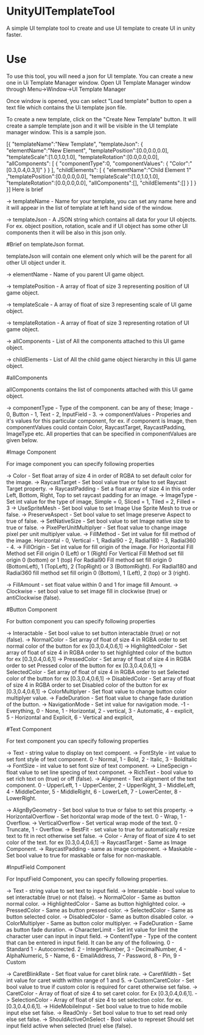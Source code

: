 # UnityUITemplateTool
A simple UI template tool to create and use UI template to create UI in unity faster.

# Use
To use this tool, you will need a json for UI template. You can create a new one in Ui Template Manager window.
Open UI Template Manager window through Menu->Window->UI Template Manager

Once window is opened, you can select "Load template" button to open a text file which contains the Ui template json file.

To create a new template, click on the "Create New Template" button. It will create a sample template json and it will be visible in the UI template manager window. This is a sample json.

[{
  "templateName":"New Template",
  "templateJson":
  {
  	"elementName":"New Element",
  	"templatePosition":[0.0,0.0,0.0],
  	"templateScale":[1.0,1.0,1.0],
  	"templateRotation":[0.0,0.0,0.0],
  	"allComponents":
  	[
  		{
  			"componentType":0,
  			"componentValues":
  			{
  				"Color":"[0.3,0.4,0.3,1]"
  			}
  		}
  	],
  	"childElements":
  	[
  		{
  			"elementName":"Child Element 1"
  			,"templatePosition":[0.0,0.0,0.0],
  			"templateScale":[1.0,1.0,1.0],
  			"templateRotation":[0.0,0.0,0.0],
  			"allComponents":[],
  			"childElements":[]
  		}
  	]
  }
}]
Here is brief 

-> templateName - Name for your template, you can set any name here and it will appear in the list of template at left hand side of the window.

-> templateJson - A JSON string which contains all data for your UI objects. For ex. object position, rotation, scale and if UI object has some other UI components then it will be also in this json only.

#Brief on templateJson format.

templateJson will contain one element only which will be the parent for all other UI object under it.

-> elementName - Name of you parent UI game object.

-> templatePosition - A array of float of size 3 representing position of UI game object.

-> templateScale - A array of float of size 3 representing scale of UI game object.

-> templateRotation - A array of float of size 3 representing rotation of UI game object.

-> allComponents - List of All the components attached to this UI game object.

-> childElements - List of All the child game object hierarchy in this UI game object.

#allComponents

allComponents contains the list of components attached with this UI game object.

-> componentType - Type of the component. can be any of these; Image - 0, Button - 1, Text - 2, InputField - 3.
-> componentValues - Properies and it's values for this particular component, for ex. if component is Image, then componentValues could contain Color, RaycastTarget, RaycastPadding, ImageType etc. All properties that can be specified in componentValues are given below.

#Image Component

For image component you can specify following properties

-> Color - Set float array of size 4 in order of RGBA to set default color for the image.
-> RaycastTarget - Set bool value true or false to set Raycast Target property.
-> RaycastPadding - Set a float array of size 4 in this order Left, Bottom, Right, Top to set raycast padding for an image.
-> ImageType - Set int value for the type of image, Simple = 0, Sliced = 1, Tiled = 2, Filled = 3
-> UseSpriteMesh - Set bool value to set Image Use Sprite Mesh to true or false.
-> PreserveAspect - Set bool value to set Image preserve Aspect to true of false.
-> SetNativeSize - Set bool value to set Image native size to true or false.
-> PixelPerUnitMultiplyer - Set float value to change image pixel per unit multiplyer value.
-> FillMethod - Set int value for fill method of the image. Horizontal - 0, Vertical - 1, Radial90 - 2, Radial180 - 3, Radial360 - 4.
-> FillOrigin - Set int value for fill origin of the image. 
    For Horizontal Fill Method set Fill origin 0 (Left) or 1 (Right)
    For Vertical Fill Method set fill origin 0 (bottom) or 1 (top)
    For Radial90 Fill method set fill origin 0 (BottomLeft), 1 (TopLeft), 2 (TopRight) or 3 (BottomRight).
    For Radial180 and Radial360 fill method set fill origin 0 (Bottom), 1 (Left), 2 (top) or 3 (right).

-> FillAmount - set float value within 0 and 1 for image fill Amount.
-> Clockwise - set bool value to set image fill in clockwise (true) or antiClockwise (false).

#Button Component

For button component you can specify following properties

-> Interactable - Set bool value to set button interactable (true) or not (false).
-> NormalColor - Set array of float of size 4 in RGBA order to set normal color of the button for ex [0.3,0.4,0.6,1]
-> HighlightedColor - Set array of float of size 4 in RGBA order to set highlighted color of the button for ex [0.3,0.4,0.6,1]
-> PressedColor - Set array of float of size 4 in RGBA order to set Pressed color of the button for ex [0.3,0.4,0.6,1]
-> SelectedColor - Set array of float of size 4 in RGBA order to set Selected color of the button for ex [0.3,0.4,0.6,1]
-> DisabledColor - Set array of float of size 4 in RGBA order to set Disabled color of the button for ex [0.3,0.4,0.6,1]
-> ColorMultiplyer - Set float value to change button color multiplyer value.
-> FadeDuration - Set float value to change fade duration of the button.
-> NavigationMode - Set int value for navigation mode. -1 - Everything, 0 - None,  1 - Horizontal, 2 - vertical, 3 - Automatic,  4 - explicit, 5 - Horizontal and Explicit, 6 - Vertical and explicit, 

#Text Component

For text component you can specify following properties

-> Text - string value to display on text compoent.
-> FontStyle - int value to set font style of text component. 0 - Normal, 1 - Bold, 2 - Italic, 3 - BoldItalic
-> FontSize - int value to set font size of text component.
-> LineSpecign - float value to set line specing of text componet.
-> RichText - bool value to set rich text on (true) or off (false).
-> Alignment - Text alignment of the text component. 0 - UpperLeft, 1 - UpperCenter, 2 - UpperRight, 3 - MiddleLeft, 4 - MiddleCenter, 5 - MiddleRight, 6 - LowerLeft, 7 - LowerCenter, 8 - LowerRight.

-> AlignByGeometry - Set bool value to true or false to set this property.
-> HorizontalOverflow - Set horizontal wrap mode of the text. 0 - Wrap, 1 - Overflow.
-> VerticalOverflow - Set vertical wrap mode of the text. 0 - Truncate, 1 - Overflow.
-> BestFit - set value to true for automatically resize text to fit in rect otherwise set false.
-> Color - Array of float of size 4 to set color of the text. for ex [0.3,0.4,0.6,1]
-> RaycastTarget - Same as Image Component.
-> RaycastPadding - same as image component.
-> Maskable - Set bool value to true for maskable or false for non-maskable.

#InputField Component

For InputField Component, you can specify following properties.

-> Text - string value to set text to input field.
-> Interactable - bool value to set interactable (true) or not (false).
-> NormalColor - Same as button normal color.
-> HighlightedColor - Same as button highlighted color.
-> PressedColor - Same as button pressed color.
-> SelectedColor - Same as button selected color.
-> DisabledColor - Same as button disabled color.
-> ColorMultiplyer - Same as button color multiplyer.
-> FadeDuration - Same as button fade duration.
-> CharacterLimit - Set int value for limit the character user can input in input field.
-> ContentType - Type of the content that can be entered in input field. It can be any of the following.
    0 - Standard
    1 - Autocorrected.
    2 - IntegerNumber,
    3 - DecimalNumber,
    4 - AlphaNumeric,
    5 - Name,
    6 - EmailAddress,
    7 - Password,
    8 - Pin,
    9 - Custom

-> CaretBlinkRate - Set float value for caret blink rate.
-> CaretWidth - Set int value for caret width within range of 1 and 5.
-> CustomCaretColor - Set bool value to true if custom color is required for caret otherwise set false.
-> CaretColor - Array of float of size 4 to set caret color. for Ex [0.3,0.4,0.6,1].
-> SelectionColor - Array of float of size 4 to set selection color. for ex. [0.3,0.4,0.6,1].
-> HideMobileInput - Set bool value to true to hide mobile input else set false.
-> ReadOnly - Set bool value to true to set read only else set false.
-> ShouldActiveOnSelect - Bool value to represet Should set input field active when selected (true) else (false).
